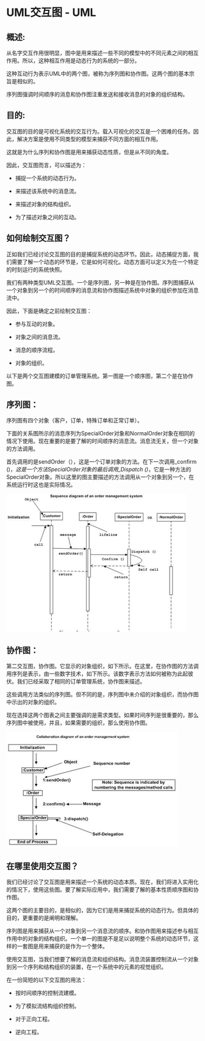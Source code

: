 # UML交互图 - UML

## 概述:

从名字交互作用很明显，图中是用来描述一些不同的模型中的不同元素之间的相互作用。所以，这种相互作用是动态行为的系统的一部分。

这种互动行为表示UML中的两个图，被称为序列图和协作图。这两个图的基本宗旨是相似的。

序列图强调时间顺序的消息和协作图注重发送和接收消息的对象的组织结构。

## 目的:

交互图的目的是可视化系统的交互行为。载入可视化的交互是一个困难的任务。因此，解决方案是使用不同类型的模型来捕获不同方面的相互作用。

这就是为什么序列和协作图是用来捕获动态性质，但是从不同的角度。

因此，交互图而言，可以描述为：

*   捕捉一个系统的动态行为。

*   来描述该系统中的消息流。

*   来描述对象的结构组织。

*   为了描述对象之间的互动。

## 如何绘制交互图？

正如我们已经讨论交互图的目的是捕捉系统的动态环节。因此，动态捕捉方面，我们需要了解一个动态的环节是，它是如何可视化。动态方面可以定义为在一个特定的时刻运行的系统快照。

我们有两种类型UML交互图。一个是序列图，另一种是在协作图。序列图捕获从一个对象到另一个的时间顺序的消息流和协作图描述系统中对象的组织参加在消息流中。

因此，下面是确定之前绘制交互图：

*   参与互动的对象。

*   对象之间的消息流。

*   消息的顺序流程。

*   对象的组织。

以下是两个交互图建模的订单管理系统。第一图是一个顺序图，第二个是在协作图。

## 序列图：

序列图有四个对象（客户，订单，特殊订单和正常订单）。

下面的关系图所示的消息序列为SpecialOrder对象和NormalOrder对象在相同的情况下使用。现在重要的是要了解的时间顺序的消息流。消息流无关，但一个对象的方法调用。

首先调用的是sendOrder（），这是一个订单对象的方法。在下一次调用_confirm ()，_这是一个方法SpecialOrder对象的最后调用_Dispatch ()_，它是一种方法的SpecialOrder对象。所以这里的图主要描述的方法调用从一个对象到另一个，在系统运行时这也是实际情况。

![UML Sequence Diagram](../img/145F9B05-0.jpg)

## 协作图：

第二交互图，协作图。它显示的对象组织，如下所示。在这里，在协作图的方法调用序列是表示，由一些数字技术，如下所示。该数字表示方法如何被称为此起彼伏。我们已经采取了相同的订单管理系统，协作图来描述。

这些调用方法类似的序列图。但不同的是，序列图中未介绍的对象组织，而协作图中示出的对象的组织。

现在选择这两个图表之间主要强调的是需求类型。如果时间序列是很重要的，那么序列图中被使用，并且，如果需要的组织，那么使用协作图。

![UML Collaboration Diagram](../img/145F93605-1.jpg)

## 在哪里使用交互图？

我们已经讨论了交互图是用来描述一个系统的动态本质。现在，我们将进入实用化的情况下，使用这些图。要了解实际应用中，我们需要了解的基本性质顺序图和协作图。

这两个图的主要目的，是相似的，因为它们是用来捕捉系统的动态行为。但具体的目的，更重要的是阐明和理解。

序列图是用来捕获从一个对象到另一个消息流的顺序。和协作图用来描述参与相互作用中的对象的结构组织。一个单一的图是不是足以说明整个系统的动态环节，这样的一套图是用来捕获的是作为一个整体。

使用交互图，当我们想要了解的消息流和组织结构。消息流装置控制流从一个对象到另一个序列和结构组织的装置，在一个系统中的元素的视觉组织。

在一份简短的以下交互图的用法：

*   按时间顺序的控制流建模。

*   为了模拟流结构组织控制。

*   对于正向工程。

*   逆向工程。

 